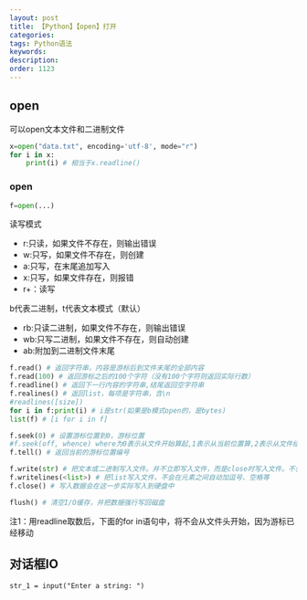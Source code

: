 ```yaml
---
layout: post
title: 【Python】【open】打开
categories:
tags: Python语法
keywords:
description:
order: 1123
---
```




## open
可以open文本文件和二进制文件
```python
x=open("data.txt", encoding='utf-8', mode="r")
for i in x:
    print(i) # 相当于x.readline()
```

### open
```python
f=open(...)
```

读写模式
- r:只读，如果文件不存在，则输出错误
- w:只写，如果文件不存在，则创建
- a:只写，在末尾追加写入
- x:只写，如果文件存在，则报错
- r+：读写

b代表二进制，t代表文本模式（默认）
- rb:只读二进制，如果文件不存在，则输出错误
- wb:只写二进制，如果文件不存在，则自动创建
- ab:附加到二进制文件末尾



```python
f.read() # 返回字符串，内容是游标后到文件末尾的全部内容
f.read(100) # 返回游标之后的100个字符（没有100个字符则返回实际行数）
f.readline() # 返回下一行内容的字符串,结尾返回空字符串
f.realines() # 返回list，每项是字符串，含\n
#readlines([size])
for i in f:print(i) # i是str(如果是b模式open的，是bytes)
list(f) # [i for i in f]

f.seek(0) # 设置游标位置到0，游标位置
#f.seek(off, whence) where为0表示从文件开始算起,1表示从当前位置算,2表示从文件结尾算，off可正可负.只有b模式，才允许1,2.
f.tell() # 返回当前的游标位置编号

f.write(str) # 把文本或二进制写入文件。并不立即写入文件，而是close时写入文件。不会自动加换行符
f.writelines(<list>) # 把list写入文件，不会在元素之间自动加逗号、空格等
f.close() # 写入数据会在这一步实际写入到硬盘中

flush() # 清空I/O缓存，并把数据强行写回磁盘
```
注1：用readline取数后，下面的for in语句中，将不会从文件头开始，因为游标已经移动

## 对话框IO
```
str_1 = input("Enter a string: ")
```
